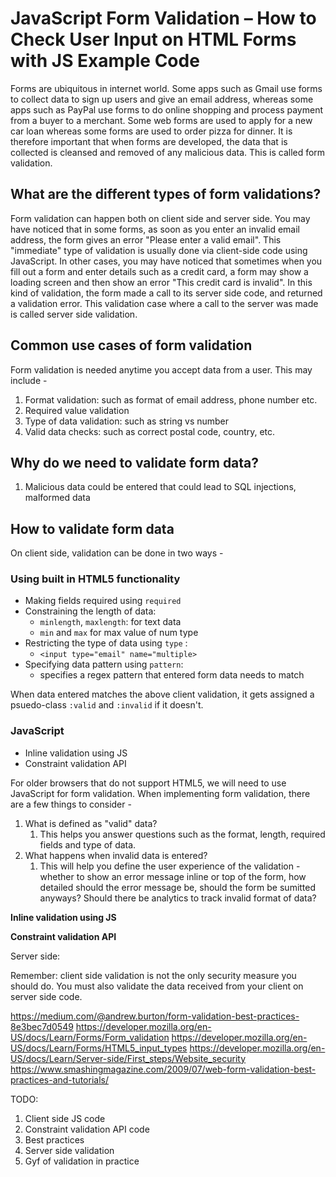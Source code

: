 # JavaScript Form Validation – How to Check User Input on HTML Forms with JS Example Code

Forms are ubiquitous in internet world. Some apps such as Gmail use forms to collect data to sign up users and give an email address, whereas some apps such as PayPal use forms to do online shopping and process payment from a buyer to a merchant. Some web forms are used to apply for a new car loan whereas some forms are used to order pizza for dinner. It is therefore important that when forms are developed, the data that is collected is cleansed and removed of any malicious data. This is called form validation.

## What are the different types of form validations?
Form validation can happen both on client side and server side. You may have noticed that in some forms, as soon as you enter an invalid email address, the form gives an error "Please enter a valid email". This "immediate" type of validation is usually done via client-side code using JavaScript. In other cases, you may have noticed that sometimes when you fill out a form and enter details such as a credit card, a form may show a loading screen and then show an error "This credit card is invalid". In this kind of validation, the form made a call to its server side code, and returned a validation error. This validation case where a call to the server was made is called server side validation. 

<!-- ### TODO insert form validation snapshot here <gif>  -->

## Common use cases of form validation

Form validation is needed anytime you accept data from a user. This may include - 
1. Format validation: such as format of email address, phone number etc.
2. Required value validation
3. Type of data validation: such as string vs number
4. Valid data checks: such as correct postal code, country, etc. 
   
## Why do we need to validate form data?
1. Malicious data could be entered that could lead to SQL injections, malformed data


<!-- <<
You will need form validation when data is entered in a form. A user will enter data, which could be email, phone number. To be sure that the data entered by the user is what it is expected to, you will need to validate the data. 
not only is this good for your API, but is also a way of ensuring security. 
- security attacks like SQL injection
- ensuring all data is entered 
- ensuring data is what it expected to be
>> -->


## How to validate form data
On client side, validation can be done in two ways - 
 ### Using built in HTML5 functionality
 - Making fields required using `required`
 - Constraining the length of data: 
   - `minlength`, `maxlength`: for text data
   - `min` and `max` for max value of num type
 - Restricting the type of data using `type` :
   - `<input type="email" name="multiple>`
 - Specifying data pattern using `pattern`: 
   - specifies a regex pattern that entered form data needs to match
 
When data entered matches the above client validation, it gets assigned a psuedo-class `:valid` and `:invalid` if it doesn't.


 ### JavaScript 
- Inline validation using JS
- Constraint validation API

For older browsers that do not support HTML5, we will need to use JavaScript for form validation. When implementing form validation, there are a few things to consider - 
1. What is defined as "valid" data? 
   1. This helps you answer questions such as the format, length, required fields and type of data. 
2. What happens when invalid data is entered?
   1. This will help you define the user experience of the validation - whether to show an error message inline or top of the form, how detailed should the error message be, should the form be sumitted anyways? Should there be analytics to track invalid format of data? 


**Inline validation using JS**

**Constraint validation API**

<!-- TODO: Write content from  "Validating forms using js section here https://developer.mozilla.org/en-US/docs/Learn/Forms/Form_validation-->

Server side:


Remember: client side validation is not the only security measure you should do. You must also validate the data received from your client on server side code. 


https://medium.com/@andrew.burton/form-validation-best-practices-8e3bec7d0549
https://developer.mozilla.org/en-US/docs/Learn/Forms/Form_validation
https://developer.mozilla.org/en-US/docs/Learn/Forms/HTML5_input_types
https://developer.mozilla.org/en-US/docs/Learn/Server-side/First_steps/Website_security
https://www.smashingmagazine.com/2009/07/web-form-validation-best-practices-and-tutorials/

TODO:
1. Client side JS code
2. Constraint validation API code
3. Best practices
4. Server side validation
5. Gyf of validation in practice